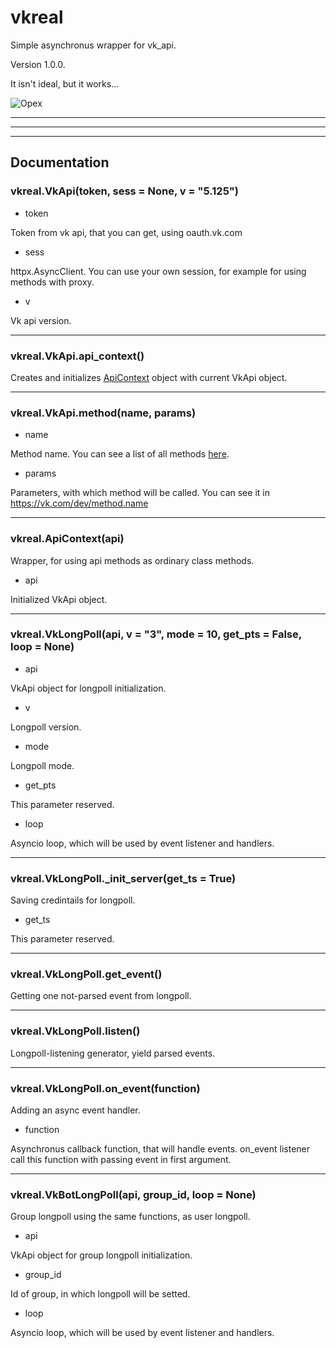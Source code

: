 # vkreal
Simple asynchronus wrapper for vk_api.

Version 1.0.0.

It isn't ideal, but it works...

![Орех](https://user-images.githubusercontent.com/65618248/112987857-d4a45600-916b-11eb-87a0-1e5a88e542ca.png "Орехус")

_____
_____
_____
## Documentation

### vkreal.VkApi(token, sess = None, v = "5.125")
- token

Token from vk api, that you can get, using oauth.vk.com
- sess

httpx.AsyncClient. You can use your own session, for example for using methods with proxy.
- v

Vk api version.
_______
### vkreal.VkApi.api_context()
Creates and initializes [ApiContext](#vkrealapicontextapi) object with current VkApi object.
_______
### vkreal.VkApi.method(name, params)
- name

Method name. You can see a list of all methods [here](https://vk.com/dev/methods).
- params

Parameters, with which method will be called.
You can see it in https://vk.com/dev/method.name
_______
### vkreal.ApiContext(api)
Wrapper, for using api methods as ordinary class methods.

- api

Initialized VkApi object.
_______
### vkreal.VkLongPoll(api, v = "3", mode = 10, get_pts = False, loop = None)

- api

VkApi object for longpoll initialization.

- v

Longpoll version.

- mode

Longpoll mode.

- get_pts

This parameter reserved.

- loop

Asyncio loop, which will be used by event listener and handlers.
________
### vkreal.VkLongPoll._init_server(get_ts = True)

Saving credintails for longpoll.

- get_ts

This parameter reserved.
________
### vkreal.VkLongPoll.get_event()
Getting one not-parsed event from longpoll.
________
### vkreal.VkLongPoll.listen()
Longpoll-listening generator, yield parsed events.
________
### vkreal.VkLongPoll.on_event(function)
Adding an async event handler.

- function

Asynchronus callback function, that will handle events.
on_event listener call this function with passing event in first argument.
________
### vkreal.VkBotLongPoll(api, group_id, loop = None)

Group longpoll using the same functions, as user longpoll.

- api

VkApi object for group longpoll initialization.

- group_id

Id of group, in which longpoll will be setted.

- loop

Asyncio loop, which will be used by event listener and handlers.
